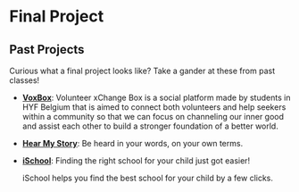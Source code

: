 # Final Project

## Past Projects

Curious what a final project looks like? Take a gander at these from past classes!

* [**VoxBox**](https://github.com/gelilaa/VoxBox/): Volunteer xChange Box is a social platform made by students in HYF Belgium that is aimed to connect both volunteers and help seekers within a community so that we can focus on channeling our inner good and assist each other to build a stronger foundation of a better world.
* [**Hear My Story**](https://github.com/Sayed94h/Hear-My-Story): Be heard in your words, on your own terms.
* [**iSchool**](https://github.com/Hack-Your-Future-Group-A-Dream-Team/iSchool): Finding the right school for your child just got easier!

  iSchool helps you find the best school for your child by a few clicks.

